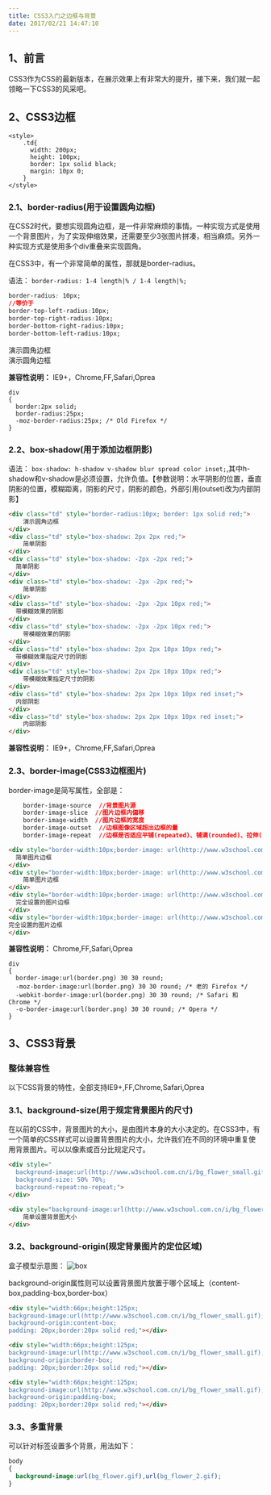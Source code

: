 ```yaml
---
title: CSS3入门之边框与背景
date: 2017/02/21 14:47:10
---
```


## 1、前言

CSS3作为CSS的最新版本，在展示效果上有非常大的提升，接下来，我们就一起领略一下CSS3的风采吧。

## 2、CSS3边框

```
<style>
    .td{
      width: 200px;
      height: 100px;
      border: 1px solid black;
      margin: 10px 0; 
    }
</style>
```

### 2.1、border-radius(用于设置圆角边框)

在CSS2时代，要想实现圆角边框，是一件非常麻烦的事情。一种实现方式是使用一个背景图片，为了实现伸缩效果，还需要至少3张图片拼凑，相当麻烦。另外一种实现方式是使用多个div重叠来实现圆角。

在CSS3中，有一个非常简单的属性，那就是border-radius。

语法： ``border-radius: 1-4 length|% / 1-4 length|%;``

```css
border-radius: 10px;
//等价于
border-top-left-radius:10px;
border-top-right-radius:10px;
border-bottom-right-radius:10px;
border-bottom-left-radius:10px;
```

<div style="border-radius:10px;">
    演示圆角边框
</div>

<div style="border-radius:10px;">
    演示圆角边框
</div>

**兼容性说明：** IE9+，Chrome,FF,Safari,Oprea
```
div
{
  border:2px solid;
  border-radius:25px;
  -moz-border-radius:25px; /* Old Firefox */
}
```
### 2.2、box-shadow(用于添加边框阴影)

语法： ``box-shadow: h-shadow v-shadow blur spread color inset;``,其中h-shadow和v-shadow是必须设置，允许负值。【参数说明：水平阴影的位置，垂直阴影的位置，模糊距离，阴影的尺寸，阴影的颜色，外部引用(outset)改为内部阴影】

```html
<div class="td" style="border-radius:10px; border: 1px solid red;">
    演示圆角边框
</div>
<div class="td" style="box-shadow: 2px 2px red;">
	简单阴影
</div>
<div class="td" style="box-shadow: -2px -2px red;">
  简单阴影
</div>
<div class="td" style="box-shadow: -2px -2px red;">
	简单阴影
</div>
<div class="td" style="box-shadow: -2px -2px 10px red;">
  带模糊效果的阴影
</div>
<div class="td" style="box-shadow: -2px -2px 10px red;">
    带模糊效果的阴影
</div>
<div class="td" style="box-shadow: 2px 2px 10px 10px red;">
  带模糊效果指定尺寸的阴影
</div>
<div class="td" style="box-shadow: 2px 2px 10px 10px red;">
	带模糊效果指定尺寸的阴影
</div>
<div class="td" style="box-shadow: 2px 2px 10px 10px red inset;">
  内部阴影
</div>
<div class="td" style="box-shadow: 2px 2px 10px 10px red inset;">
    内部阴影
</div>
```

**兼容性说明：** IE9+，Chrome,FF,Safari,Oprea

### 2.3、border-image(CSS3边框图片)

border-image是简写属性，全部是：

```css
	border-image-source  //背景图片源
	border-image-slice  //图片边框内偏移
	border-image-width  //图片边框的宽度
	border-image-outset  //边框图像区域超出边框的量
	border-image-repeat  //边框是否适应平铺(repeated)、铺满(rounded)、拉伸(stretched)
```

```html
<div style="border-width:10px;border-image: url(http://www.w3school.com.cn/i/border.png) 10 10 round;">
  简单图片边框
</div>
<div style="border-width:10px;border-image: url(http://www.w3school.com.cn/i/border.png) 10 10 round">
	简单图片边框
</div>
<div style="border-width:10px;border-image: url(http://www.w3school.com.cn/i/border.png) 10 10 50 round">
  完全设置的图片边框
</div>
<div style="border-width:10px;border-image: url(http://www.w3school.com.cn/i/border.png) 10 10 50 round">
完全设置的图片边框
</div>
```

**兼容性说明：** Chrome,FF,Safari,Oprea
```
div
{
  border-image:url(border.png) 30 30 round;
  -moz-border-image:url(border.png) 30 30 round; /* 老的 Firefox */
  -webkit-border-image:url(border.png) 30 30 round; /* Safari 和 Chrome */
  -o-border-image:url(border.png) 30 30 round; /* Opera */
}
```

## 3、CSS3背景

### 整体兼容性

以下CSS背景的特性，全部支持IE9+,FF,Chrome,Safari,Oprea

### 3.1、background-size(用于规定背景图片的尺寸)

在以前的CSS中，背景图片的大小，是由图片本身的大小决定的。在CSS3中，有一个简单的CSS样式可以设置背景图片的大小，允许我们在不同的环境中重复使用背景图片。可以以像素或百分比规定尺寸。
```html
<div style="
  background-image:url(http://www.w3school.com.cn/i/bg_flower_small.gif);
  background-size: 50% 70%;
  background-repeat:no-repeat;">
</div>

<div style="background-image:url(http://www.w3school.com.cn/i/bg_flower_small.gif);background-size: 50% 70%;background-repeat:no-repeat;">
	简单设置背景图大小
</div>
```

### 3.2、background-origin(规定背景图片的定位区域)

盒子模型示意图：
<img src="http://www.w3school.com.cn/i/background-origin.gif" alt="box" />

background-origin属性则可以设置背景图片放置于哪个区域上（content-box,padding-box,border-box）

```html
<div style="width:66px;height:125px;
background-image:url(http://www.w3school.com.cn/i/bg_flower_small.gif);
background-origin:content-box; 
padding: 20px;border:20px solid red;"></div>

<div style="width:66px;height:125px;
background-image:url(http://www.w3school.com.cn/i/bg_flower_small.gif);
background-origin:border-box; 
padding: 20px;border:20px solid red;"></div>

<div style="width:66px;height:125px;
background-image:url(http://www.w3school.com.cn/i/bg_flower_small.gif);
background-origin:padding-box;
padding: 20px;border:20px solid red;"></div>
```

### 3.3、多重背景

可以针对标签设置多个背景，用法如下：

```css
body
{ 
  background-image:url(bg_flower.gif),url(bg_flower_2.gif);
}
```
